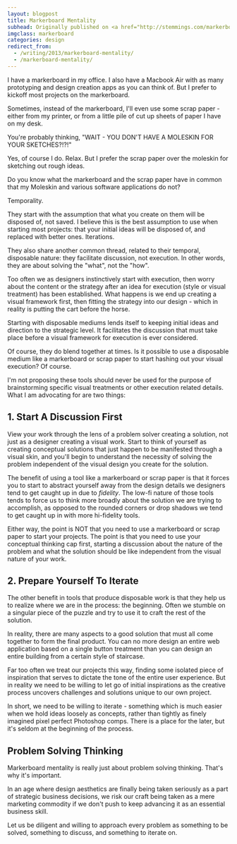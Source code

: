 ```yaml
---
layout: blogpost
title: Markerboard Mentality
subhead: Originally published on <a href="http://stemmings.com/markerboard-mentality/">Stemmings Blog</a>.
imgclass: markerboard
categories: design
redirect_from:
  - /writing/2013/markerboard-mentality/
  - /markerboard-mentality/
---
```


I have a markerboard in my office. I also have a Macbook Air with as many prototyping and design creation apps as you can think of. But I prefer to kickoff most projects on the markerboard.

Sometimes, instead of the markerboard, I'll even use some scrap paper - either from my printer, or from a little pile of cut up sheets of paper I have on my desk.

You're probably thinking, "WAIT - YOU DON'T HAVE A MOLESKIN FOR YOUR SKETCHES?!?!"

Yes, of course I do. Relax. But I prefer the scrap paper over the moleskin for sketching out rough ideas.

Do you know what the markerboard and the scrap paper have in common that my Moleskin and various software applications do not?

Temporality.

They start with the assumption that what you create on them will be disposed of, not saved. I believe this is the best assumption to use when starting most projects: that your initial ideas will be disposed of, and replaced with better ones. Iterations.

They also share another common thread, related to their temporal, disposable nature: they facilitate discussion, not execution. In other words, they are about solving the "what", not the "how".

Too often we as designers instinctively start with execution, then worry about the content or the strategy after an idea for execution (style or visual treatment) has been established. What happens is we end up creating a visual framework first, then fitting the strategy into our design - which in reality is putting the cart before the horse.

Starting with disposable mediums lends itself to keeping initial  ideas and direction to the strategic level. It facilitates the discussion that must take place before a visual framework for execution is ever considered.

Of course, they do blend together at times. Is it possible to use a disposable medium like a markerboard or scrap paper to start hashing out your visual execution? Of course.

I'm not proposing these tools should never be used for the purpose of brainstorming specific visual treatments or other execution related details. What I am advocating for are two things:

## 1. Start A Discussion First

View your work through the lens of a problem solver creating a solution, not just as a designer creating a visual work. Start to think of yourself as creating conceptual solutions that just happen to be manifested through a visual skin, and you'll begin to understand the necessity of solving the problem independent of the visual design you create for the solution.

The benefit of using a tool like a markerboard or scrap paper is that it forces you to start to abstract yourself away from the design details we designers tend to get caught up in due to *fidelity*. The low-fi nature of those tools tends to force us to think more broadly about the solution we are trying to accomplish, as opposed to the rounded corners or drop shadows we tend to get caught up in with more hi-fidelity tools.

Either way, the point is NOT that you need to use a markerboard or scrap paper to start your projects. The point is that you need to use your conceptual thinking cap first, starting a discussion about the nature of the problem and what the solution should be like independent from the visual nature of your work.

## 2. Prepare Yourself To Iterate

The other benefit in tools that produce disposable work is that they help us to realize where we are in the process: the beginning. Often we stumble on a singular piece of the puzzle and try to use it to craft the rest of the solution.

In reality, there are many aspects to a good solution that must all come together to form the final product. You can no more design an entire web application based on a single button treatment than you can design an entire building from a certain style of staircase.

Far too often we treat our projects this way, finding some isolated piece of inspiration that serves to dictate the tone of the entire user experience. But in reality we need to be willing to let go of initial inspirations as the creative process uncovers challenges and solutions unique to our own project.

In short, we need to be willing to iterate - something which is much easier when we hold ideas loosely as concepts, rather than tightly as finely imagined pixel perfect Photoshop comps. There is a place for the later, but it's seldom at the beginning of the process.

## Problem Solving Thinking

Markerboard mentality is really just about problem solving thinking. That's why it's important.

In an age where design aesthetics are finally being taken seriously as a part of strategic business decisions, we risk our craft being taken as a mere marketing commodity if we don't push to keep advancing it as an essential business skill.

Let us be diligent and willing to approach every problem as something to be solved, something to discuss, and something to iterate on.
